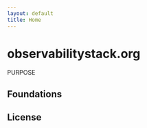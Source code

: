 ```yaml
---
layout: default
title: Home
---
```

# observabilitystack.org

PURPOSE

## Foundations

## License


